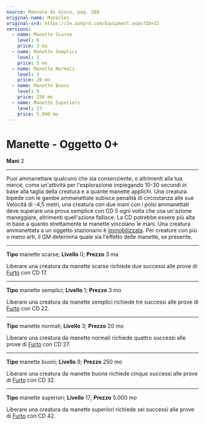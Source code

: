 ```yaml
---
source: Manuale di Gioco, pag. 288
original-name: Manacles
original-srd: https://2e.aonprd.com/Equipment.aspx?ID=32
versions:
  - name: Manette Scarse
    level: 0
    price: 3 ma
  - name: Manette Semplici
    level: 1
    price: 3 mo
  - name: Manette Normali
    level: 3
    price: 20 mo
  - name: Manette Buoni
    level: 9
    price: 250 mo
  - name: Manette Superiori
    level: 17
    price: 5.000 mo
---
```


# Manette - Oggetto 0+

**Mani** 2

---

Puoi ammanettare qualcuno che sia consenziente, o altrimenti alla tua mercé,
come un'attività per l'esplorazione impiegando 10-30 secondi in base alla taglia
della creatura e a quante manette applichi. Una creatura bipede con le gambe
ammanettate subisce penalità di circostanza alle sue Velocità di -4,5 metri, una
creatura con due mani con i polsi ammanettati deve superare una prova semplice
con CD 5 ogni volta che usa un'azione maneggiare, altrimenti quell'azione
fallisce. La CD potrebbe essere più alta in base a quanto strettamente le
manette vincolano le mani. Una creatura ammanettata a un oggetto stazionario è
[immobilizzata](/condizioni/immobilizzato). Per creature con più o meno arti, il
GM determina quale sia l'effetto delle manette, se presente.

---

**Tipo** manette scarse; **Livello** 0; **Prezzo** 3 ma

Liberare una creatura da manette scarse richiede due successi alle prove di
[Furto](/abilita/furto) con CD 17.

---

**Tipo** manette semplici; **Livello** 1; **Prezzo** 3 mo

Liberare una creatura da manette semplici richiede tre successi alle prove di
[Furto](/abilita/furto) con CD 22.

---

**Tipo** manette normali; **Livello** 3; **Prezzo** 20 mo

Liberare una creatura da manette normali richiede quattro successi alle prove di
[Furto](/abilita/furto) con CD 27.

---

**Tipo** manette buoni; **Livello** 9; **Prezzo** 250 mo

Liberare una creatura da manette buone richiede cinque successi alle prove di
[Furto](/abilita/furto) con CD 32.

---

**Tipo** manette superiori; **Livello** 17; **Prezzo** 5.000 mo

Liberare una creatura da manette superiori richiede sei successi alle prove di
[Furto](/abilita/furto) con CD 42.
